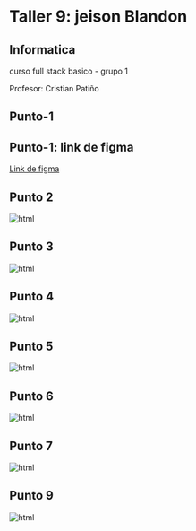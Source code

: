 <h1>Taller 9: jeison Blandon</h1>

<h2>Informatica</h2>
<p>curso full stack basico - grupo 1</p>
<p>Profesor: Cristian Patiño</p>

<h2>Punto-1</h2>

<h2>Punto-1: link de figma</h2>

<a href ="https://www.figma.com/file/naafusz2zMKF41nVH3hZdG/jeison-blandon?type=design&node-id=0%3A1&t=S4otvnlKvmC0yubd-1" >Link de figma</a>

<h2>Punto 2</h2>
<img src="./public/images/html.png" alt="html">

<h2>Punto 3</h2>
<img src="./public/images/css.png" alt="html">

<h2>Punto 4</h2>
<img src="./public/images/punto4 html.png" alt="html">

<h2>Punto 5</h2>
<img src="./public/images/punto 5.png" alt="html">

<h2>Punto 6</h2>
<img src="./public/images/punto 6.png" alt="html">

<h2>Punto 7</h2>
<img src="./public/images/punto 7.png" alt="html">

<h2>Punto 9</h2>
<img src="./public/images/punto 9.png" alt="html">
